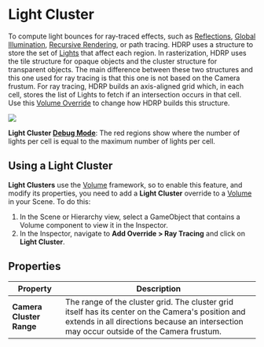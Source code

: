 # Light Cluster

To compute light bounces for ray-traced effects, such as [Reflections](Ray-Traced-Reflections.html), [Global Illumination](Ray-Traced-Global-Illumination.html), [Recursive Rendering](Ray-Tracing-Recursive-Rendering.html), or path tracing. HDRP uses a structure to store the set of [Lights](Light-Component.html) that affect each region. In rasterization, HDRP uses the tile structure for opaque objects and the cluster structure for transparent objects. The main difference between these two structures and this one used for ray tracing is that this one is not based on the Camera frustum.
For ray tracing, HDRP builds an axis-aligned grid which, in each cell, stores the list of Lights to fetch if an intersection occurs in that cell. Use this [Volume Override](Volume-Components.html) to change how HDRP builds this structure.

![](Images/RayTracingLightCluster1.png)

**Light Cluster [Debug Mode](Ray-Tracing-Debug.html)**: The red regions show where the number of lights per cell is equal to the maximum number of lights per cell.

## Using a Light Cluster

**Light Clusters** use the [Volume](Volumes.html) framework, so to enable this feature, and modify its properties, you need to add a **Light Cluster** override to a [Volume](Volumes.html) in your Scene. To do this:

1. In the Scene or Hierarchy view, select a GameObject that contains a Volume component to view it in the Inspector.
2. In the Inspector, navigate to **Add Override > Ray Tracing** and click on **Light Cluster**.

## Properties

| **Property**             | **Description**                                              |
| ------------------------ | ------------------------------------------------------------ |
| **Camera Cluster Range** | The range of the cluster grid. The cluster grid itself has its center on the Camera's position and extends in all directions because an intersection may occur outside of the Camera frustum. |

